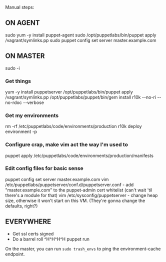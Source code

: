 Manual steps:

ON AGENT
-----

sudo yum -y install puppet-agent
sudo /opt/puppetlabs/bin/puppet apply /vagrant/symlinks.pp
sudo puppet config set server master.example.com

ON MASTER
-----

sudo -i

### Get things

yum -y install puppetserver
/opt/puppetlabs/bin/puppet apply /vagrant/symlinks.pp
/opt/puppetlabs/puppet/bin/gem install r10k --no-ri --no-rdoc --verbose

### Get my environments

rm -rf /etc/puppetlabs/code/environments/production
r10k deploy environment -p

### Configure crap, make vim act the way I'm used to

puppet apply /etc/puppetlabs/code/environments/production/manifests

### Edit config files for basic sense

puppet config set server master.example.com
vim /etc/puppetlabs/puppetserver/conf.d/puppetserver.conf
    - add "master.example.com" to the puppet-admin cert whitelist (can't wait 'til there's a module for that)
vim /etc/sysconfig/puppetserver
    - change heap size, otherwise it won't start on this VM. (They're gonna change the defaults, right?)

EVERYWHERE
-----

- Get ssl certs signed
- Do a barrel roll ^H^H^H^H puppet run

On the master, you can run `sudo trash_envs` to ping the environment-cache endpoint.
